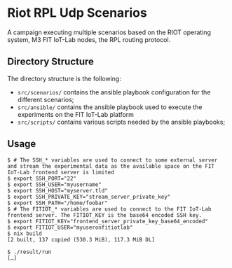 # Riot RPL Udp Scenarios

A campaign executing multiple scenarios based on the RIOT operating system, M3 FIT IoT-Lab nodes, the RPL routing protocol.

## Directory Structure

The directory structure is the following:

- `src/scenarios/` contains the ansible playbook configuration for the different scenarios;
- `src/ansible/` contains the ansible playbook used to execute the experiments on the FIT IoT-Lab platform
- `src/scripts/` contains various scripts needed by the ansible playbooks;

## Usage

```
$ # The SSH_* variables are used to connect to some external server and stream the experimental data as the available space on the FIT IoT-Lab frontend server is limited
$ export SSH_PORT="22"
$ export SSH_USER="myusername"
$ export SSH_HOST="myserver.tld"
$ export SSH_PRIVATE_KEY="stream_server_private_key"
$ export SSH_PATH="/home/foobar"
$ # The FITIOT_* variables are used to connect to the FIT IoT-Lab frontend server. The FITIOT_KEY is the base64 encoded SSH key.
$ export FITIOT_KEY="frontend_server_private_key_base64_encoded"
$ export FITIOT_USER="myuseronfitiotlab"
$ nix build
[2 built, 137 copied (530.3 MiB), 117.3 MiB DL]

$ ./result/run
[…]
```